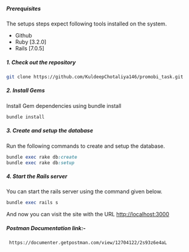 ##### Prerequisites

The setups steps expect following tools installed on the system.

- Github
- Ruby [3.2.0]
- Rails [7.0.5]

##### 1. Check out the repository

```bash
git clone https://github.com/KuldeepChotaliya146/promobi_task.git
```

##### 2. Install Gems

Install Gem dependencies using bundle install

```bash
bundle install
```

##### 3. Create and setup the database

Run the following commands to create and setup the database.

```ruby
bundle exec rake db:create
bundle exec rake db:setup
```

##### 4. Start the Rails server

You can start the rails server using the command given below.

```ruby
bundle exec rails s
```

And now you can visit the site with the URL <http://localhost:3000>

##### Postman Documentation link:-

```bash
 https://documenter.getpostman.com/view/12704122/2s93z6e4aL
```